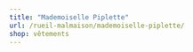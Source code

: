 ```yaml
---
title: "Mademoiselle Piplette"
url: /rueil-malmaison/mademoiselle-piplette/
shop: vêtements
---
```

